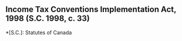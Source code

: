 ## Income Tax Conventions Implementation Act, 1998 (S.C. 1998, c. 33)
  *[S.C.]: Statutes of Canada
